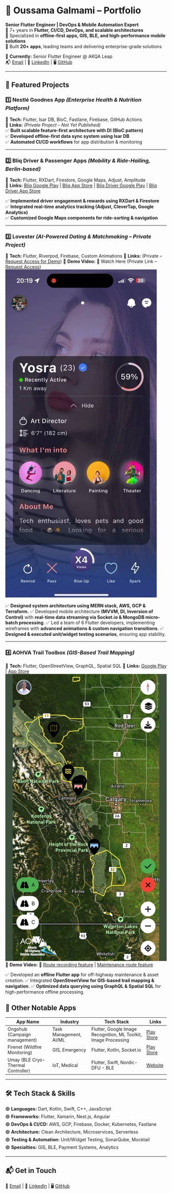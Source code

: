 # 🚀 Oussama Galmami – Portfolio  
**Senior Flutter Engineer | DevOps & Mobile Automation Expert**  
🔹 7+ years in **Flutter, CI/CD, DevOps, and scalable architectures**  
🔹 Specialized in **offline-first apps, GIS, BLE, and high-performance mobile solutions**  
🔹 Built **20+ apps**, leading teams and delivering enterprise-grade solutions  

📍 **Currently:** Senior Flutter Engineer @ AKQA Leap  
📬 [Email](mailto:oussama.galmami@gmail.com) | 🔗 [LinkedIn](https://www.linkedin.com/in/oussama-galmami-769a20108/) | 🖥 [GitHub](https://github.com/ousamagl)  

---

## 🎯 **Featured Projects**  

### **1️⃣ Nestlé Goodnes App** *(Enterprise Health & Nutrition Platform)*  
📱 **Tech:** Flutter, Isar DB, BloC, Fastlane, Firebase, GitHub Actions  
🔗 **Links:** *(Private Project – Not Yet Published)*  
✅ **Built scalable feature-first architecture with DI (BloC pattern)**  
✅ **Developed offline-first data sync system using Isar DB**  
✅ **Automated CI/CD workflows** for app distribution & monitoring  

---

### **2️⃣ Bliq Driver & Passenger Apps** *(Mobility & Ride-Hailing, Berlin-based)*  
📱 **Tech:** Flutter, RXDart, Firestore, Google Maps, Adjust, Amplitude  
🔗 **Links:** [Bliq Google Play](https://play.google.com/store/apps/details?id=ai.bliq.passenger) | [Bliq App Store](https://apps.apple.com/us/app/bliq-compare-save-on-rides/id6448750981?mt=8) | [Bliq Driver Google Play](https://play.google.com/store/apps/details?id=ai.bliq.ride) | [Bliq Driver App Store](https://apps.apple.com/us/app/bliq-driver-earn-more-money/id1481068175?mt=8)

✅ **Implemented driver engagement & rewards using RXDart & Firestore**  
✅ **Integrated real-time analytics tracking (Adjust, CleverTap, Google Analytics)**  
✅ **Customized Google Maps components for ride-sorting & navigation**  

---

### 3️⃣ **Lovester** *(AI-Powered Dating & Matchmaking – Private Project)*
📱 **Tech:** Flutter, Riverpod, Firebase, Custom Animations
🔗 **Links:** (Private – [Request Access for Demo]())
🎥 **Demo Video:** 🔗 Watch Here (Private Link – [Request Access](https://drive.google.com/file/d/1TyIlsRDFzMESUA8WOEa-bif9-m5fCCmY/view?usp=sharing))
![Lovester App Screenshot](assets/lovester.png) 

✅ **Designed system architecture using MERN stack, AWS, GCP & Terraform.**
✅ Developed mobile architecture **(MVVM, DI, Inversion of Control)** with **real-time data streaming via Socket.io & MongoDB micro-batch processing**.
✅ Led a team of 6 Flutter developers, implementing wireframes with **advanced animations & custom navigation transitions**.
✅ **Designed & executed unit/widget testing scenarios**, ensuring app stability.

---

### 4️⃣ **AOHVA Trail Toolbox** *(GIS-Based Trail Mapping)*
📱 **Tech:** Flutter, OpenStreetView, GraphQL, Spatial SQL
🔗 **Links:** [Google Play](https://play.google.com/store/apps/details?id=com.df.aohva) | [App Store](https://apps.apple.com/ca/app/aohva/id6472849992?platform=iphone)
![AOHVA App Screenshot](assets/aohva.png) 
🎥 **Demo Video:** 🔗 [Route recording feature](https://vimeo.com/1016849583) | [Maintenance route feature](https://vimeo.com/1016849660)

✅ Developed an **offline Flutter app** for off-highway maintenance & asset creation.
✅ Integrated **OpenStreetView for GIS-based trail mapping & navigation**.
✅ **Optimized data querying using GraphQL & Spatial SQL** for high-performance offline processing.

## 📌 **Other Notable Apps**  
| **App Name**  | **Industry**  | **Tech Stack**  | **Links**  |  
|--------------|-------------|---------------|-----------|  
| Ongohub (Campaign management) | Task Management, AI/ML | Flutter, Google Image Recognition, ML Toolkit, Image Processing | [Play Store](https://play.google.com/store/apps/details?id=com.df.ongo) |  
| Firenet (Wildfire Monitoring) | GIS, Emergency | Flutter, Kotlin, Socket.io | [Play Store](https://play.google.com/store/apps/details?id=com.df.aohva) |  
| Umay (BLE Cryo-Thermal Controller) | IoT, Medical | Flutter, Swift, Nordic-DFU - BLE | [Website](https://umay.rest/pages/discover-umay-rest) |  


---

## 🛠 **Tech Stack & Skills**  
🟢 **Languages:** Dart, Kotlin, Swift, C++, JavaScript  
🟢 **Frameworks:** Flutter, Xamarin, Nest.js, Angular  
🟢 **DevOps & CI/CD:** AWS, GCP, Firebase, Docker, Kubernetes, Fastlane  
🟢 **Architecture:** Clean Architecture, Microservices, Serverless  
🟢 **Testing & Automation:** Unit/Widget Testing, SonarQube, Mocktail  
🟢 **Specialties:** GIS, BLE, Payment Systems, Analytics  

---

## 📬 **Get in Touch**  
📩 [Email](mailto:oussama.galmami@gmail.com) | 🔗 [LinkedIn](https://www.linkedin.com/in/oussama-galmami) | 🖥 [GitHub](https://github.com/ousamagl)  
